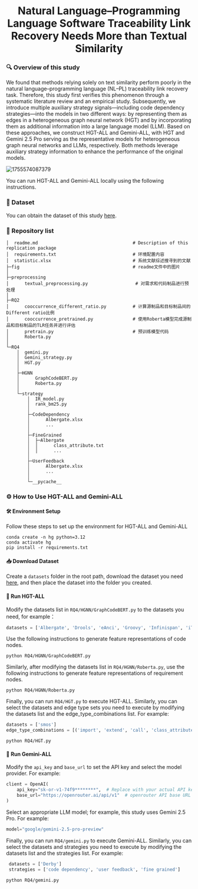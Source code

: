 <div align="center">
  <h1 align="center">Natural Language–Programming Language Software Traceability Link Recovery Needs More than Textual Similarity</h1>
</div>

### 🔍 Overview of this study

We found that methods relying solely on text similarity perform poorly in the natural language–programming language (NL–PL) traceability link recovery task. Therefore, this study first verifies this phenomenon through a systematic literature review and an empirical study. Subsequently, we introduce multiple auxiliary strategy signals—including code dependency strategies—into the models in two different ways: by representing them as edges in a heterogeneous graph neural network (HGT) and by incorporating them as additional information into a large language model (LLM). Based on these approaches, we construct HGT-ALL and Gemini-ALL, with HGT and Gemini 2.5 Pro serving as the representative models for heterogeneous graph neural networks and LLMs, respectively. Both methods leverage auxiliary strategy information to enhance the performance of the original models.

![1755574087379](https://github.com/ZZYG0g0g0/nlpl/blob/main/fig/QQ20250819-125022.png)

You can run HGT-ALL and Gemini-ALL locally using the following instructions.

### 📂 Dataset

You can obtain the dataset of this study [here](https://drive.google.com/drive/folders/1-0MJEreOJr6F5lDQtJnCV5aNjQn_PDJX?dmr=1&ec=wgc-drive-hero-goto). 

### 📂 Repository list
```
│  readme.md                                    # Description of this replication package
│  requirements.txt                             # 环境配置内容
│  statistic.xlsx                               # 系统文献综述搜寻到的文献
├─fig                                           # readme文件中的图片
│      
├─preprocessing                                 
│      textual_preprocessing.py                  # 对需求和代码制品进行预处理
│      
├─RQ2
│      cooccurrence_different_ratio.py          # 计算源制品和目标制品间的Different ratio比例
│      cooccurrence_pretrained.py               # 使用Roberta模型完成源制品和目标制品的TLR任务并进行评估
│      pretrain.py                              # 预训练模型代码
│      Roberta.py
│      
└─RQ4
    │  gemini.py
    │  Gemini_strategy.py
    │  HGT.py
    │  
    ├─HGNN
    │      GraphCodeBERT.py
    │      Roberta.py
    │      
    └─strategy
        │  IR_model.py
        │  rank_bm25.py
        │  
        ├─CodeDependency
        │      Albergate.xlsx
        │      ...
        │      
        ├─FineGrained
        │  ├─Albergate
        │  │      class_attribute.txt
        │  │      ...      
        │          
        ├─UserFeedback
        │      Albergate.xlsx
        │      ...
        │      
        └─__pycache__
```

### ⚙️ How to Use HGT-ALL and Gemini-ALL

#### 🛠️ Environment Setup

Follow these steps to set up the environment for HGT-ALL and Gemini-ALL

```shell
conda create -n hg python=3.12
conda activate hg
pip install -r requirements.txt
```

#### 📥 Download Dataset

Create a `datasets` folder in the root path, download the dataset you need [here](https://drive.google.com/drive/folders/1-0MJEreOJr6F5lDQtJnCV5aNjQn_PDJX?dmr=1&ec=wgc-drive-hero-goto), and then place the dataset into the folder you created. 

#### 🧮 Run HGT-ALL

Modify the datasets list in `RQ4/HGNN/GraphCodeBERT.py` to the datasets you need, for example：

```python
datasets = ['Albergate', 'Drools', 'eAnci', 'Groovy', 'Infinispan', 'iTrust', 'maven', 'Pig', 'Seam2', 'smos']
```

Use the following instructions to generate feature representations of code nodes. 

```shell
python RQ4/HGNN/GraphCodeBERT.py
```

Similarly, after modifying the datasets list in `RQ4/HGNN/Roberta.py`, use the following instructions to generate feature representations of requirement nodes.  

```shell
python RQ4/HGNN/Roberta.py
```

Finally, you can run `RQ4/HGT.py` to execute HGT-ALL. Similarly, you can select the datasets and edge type sets you need to execute by modifying the datasets list and the edge_type_combinations list.  For example:

```python
datasets = ['smos']
edge_type_combinations = [('import', 'extend', 'call', 'class_attribute', 'class_comment', 'class_name', 'method_comment', 'method_return', 'method_parameter', 'method_name', 'user_feedback')]
```

```shell
python RQ4/HGT.py
```



#### 🤖 Run Gemini-ALL

Modify the `api_key` and `base_url` to set the API key and select the model provider. For example:

```python
client = OpenAI(
    api_key="sk-or-v1-74f9********",  # Replace with your actual API key
    base_url="https://openrouter.ai/api/v1"  # openrouter API base URL
)
```

Select an appropriate LLM model; for example, this study uses Gemini 2.5 Pro.  For example:

```python
model="google/gemini-2.5-pro-preview"
```

Finally, you can run `RQ4/gemini.py` to execute Gemini-ALL. Similarly, you can select the datasets and strategies you need to execute by modifying the datasets list and the strategies list.  For example:

```python
 datasets = ['Derby']
 strategies = ['code dependency', 'user feedback', 'fine grained']
```



```shell
python RQ4/gemini.py
```
















